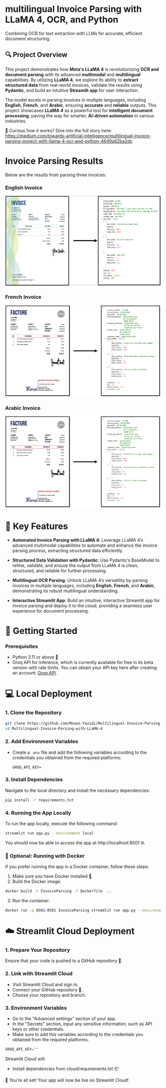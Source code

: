 # multilingual Invoice Parsing with LLaMA 4, OCR, and Python
Combining OCR for text extraction with LLMs for accurate, efficient document structuring.

## 🔍 Project Overview

This project demonstrates how **Meta's LLaMA 4** is revolutionizing **OCR and document parsing** with its advanced **multimodal** and **multilingual** capabilities. By utilizing **LLaMA 4**, we explore its ability to **extract structured data** from real-world invoices, validate the results using **Pydantic**, and build an intuitive **Streamlit app** for user interaction. 

The model excels in parsing invoices in multiple languages, including **English**, **French**, and **Arabic**, ensuring **accurate** and **reliable** outputs. This project showcases **LLaMA 4** as a powerful tool for **intelligent document processing**, paving the way for smarter, **AI-driven automation** in various industries.

👀 Curious how it works? Dive into the full story here: https://medium.com/towards-artificial-intelligence/multilingual-invoice-parsing-project-with-llama-4-ocr-and-python-4649a62ba2dc 

# Invoice Parsing Results

Below are the results from parsing three invoices:

### English Invoice 
![Invoice 1](Results/English_invoice.png)

### French Invoice
![Invoice 2](Results/French_invoice.png)

### Arabic Invoice
![Invoice 3](Results/arabic_invoice.png)

# 🎯 Key Features
- **Automated Invoice Parsing with LLaMA 4**: Leverage LLaMA 4’s advanced multimodal capabilities to automate and enhance the invoice parsing process, extracting structured data efficiently.

- **Structured Data Validation with Pydantic**: Use Pydantic’s BaseModel to refine, validate, and ensure the output from LLaMA 4 is clean, structured, and reliable for further processing.

- **Multilingual OCR Parsing**: Unlock LLaMA 4’s versatility by parsing invoices in multiple languages, including **English**, **French**, and **Arabic**, demonstrating its robust multilingual understanding.

- **Interactive Streamlit App**: Build an intuitive, interactive Streamlit app for invoice parsing and deploy it to the cloud, providing a seamless user experience for document processing.

# 🚀 Getting Started
### Prerequisites
* Python 3.11 or above 🐍
* Groq API for inference, which is currently available for free in its beta version with rate limits. You can obtain your API key here after creating an account: [Groq API](https://medium.com/r/?url=https%3A%2F%2Fconsole.groq.com%2Fkeys).

# 💻 Local Deployment
### 1. Clone the Repository
```bash
git clone https://github.com/Mouez-Yazidi/Multilingual-Invoice-Parsing-with-LLaMA-4.git
cd Multilingual-Invoice-Parsing-with-LLaMA-4
```
### 2. Add Environment Variables
* Create a `.env` file and add the following variables according to the credentials you obtained from the required platforms:

    ```plaintext
    GROQ_API_KEY=
    ```
    
### 3. Install Dependencies
Navigate to the local directory and install the necessary dependencies:
```bash
pip install -r requirements.txt
```

### 4. Running the App Locally
To run the app locally, execute the following command:

```bash
streamlit run app.py --environment local
```
You should now be able to access the app at http://localhost:8501 🌐.

### 🐳 Optional: Running with Docker
If you prefer running the app in a Docker container, follow these steps:
1. Make sure you have Docker installed 🐋.
2. Build the Docker image:
```bash
docker build -t InvoiceParsing -f Dockerfile  ..
```
3. Run the container:
```bash
docker run -p 8501:8501 InvoiceParsing streamlit run app.py --environment local
```
# ☁️ Streamlit Cloud Deployment
### 1. Prepare Your Repository
Ensure that your code is pushed to a GitHub repository 📂.

### 2. Link with Streamlit Cloud
* Visit Streamlit Cloud and sign in.
* Connect your GitHub repository 🔗.
* Choose your repository and branch.

### 3. Environment Variables
* Go to the "Advanced settings" section of your app.
* In the "Secrets" section, input any sensitive information, such as API keys or other credentials.
* Make sure to add this variables according to the credentials you obtained from the required platforms.
```csharp
GROQ_API_KEY=""
```
Streamlit Cloud will:
* Install dependencies from cloud/requirements.txt 📦

🎉 You’re all set! Your app will now be live on Streamlit Cloud!
